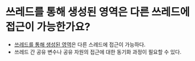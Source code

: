 # 쓰레드를 통해 생성된 영역은 다른 쓰레드에 접근이 가능한가요?

- [쓰레드를 통해 생성된 영역](https://github.com/genesis12345678/TIL/blob/main/OS/process/process.md#%EC%8A%A4%EB%A0%88%EB%93%9C%EC%9D%98-%EC%9E%90%EC%9B%90-%EA%B3%B5%EC%9C%A0)은 다른 스레드에 접근이 가능하다.
- 쓰레드 간 공유 변수나 공유 자원의 접근에 대한 동기화 과정이 필요할 수 있다.